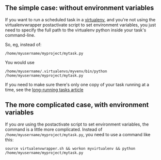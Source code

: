 <!--
.. title: Using a virtualenv in a scheduled task
.. slug: VirtualEnvInScheduledTasks
.. date: 2016-05-16 11:35:28 UTC+01:00
.. tags:
.. category:
.. link:
.. description:
.. type: text
-->

## The simple case: without environment variables

If you want to run a scheduled task in a
[virtualenv](/pages/VirtualenvsExplained), and you're not using the virtualenvwrapper postactivate
script to set environment variables, you just need to specify the full path to
the virtualenv python inside your task's command-line.

So, eg, instead of:

```
/home/myusername/myproject/mytask.py
```

You would use

```
/home/myusername/.virtualenvs/myvenv/bin/python /home/myusername/myproject/mytask.py
```

If you need to make sure there's only one copy of your task running at a time,
see the [long-running tasks article](/pages/LongRunningTasks/)


## The more complicated case, with environment variables

If you *are* using the postactivate script to set environment variables, the
command is a little more complicated.   Instead of `/home/myusername/myproject/mytask.py`, you
need to use a command like this:

    source virtualenvwrapper.sh && workon myvirtualenv && python /home/myusername/myproject/mytask.py
